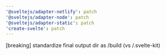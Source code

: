 ```yaml
---
'@sveltejs/adapter-netlify': patch
'@sveltejs/adapter-node': patch
'@sveltejs/adapter-static': patch
'create-svelte': patch
---
```


[breaking] standardize final output dir as /build (vs /.svelte-kit)
